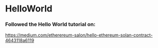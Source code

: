 # HelloWorld 

### Followed the Hello World tutorial on: 
https://medium.com/etherereum-salon/hello-ethereum-solan-contract-4643118a6119 


